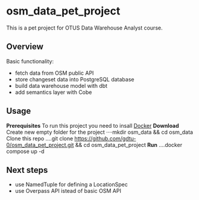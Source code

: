 # osm_data_pet_project
This is a pet project for OTUS Data Warehouse Analyst course.
## Overview
Basic functionality:
- fetch data from OSM public API
- store changeset data into PostgreSQL database
- build data warehouse model with dbt
- add semantics layer with Cobe
## Usage
**Prerequisites**
To run this project you need to insall [Docker](https://www.docker.com/)
**Download**
Create new empty folder for the project
····mkdir osm_data && cd osm_data
Clone this repo
....git clone https://github.com/gdtu-0/osm_data_pet_project.git && cd osm_data_pet_project
**Run**
....docker compose up -d
## Next steps
- use NamedTuple for defining a LocationSpec
- use Overpass API istead of basic OSM API